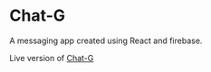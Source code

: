# Chat-G 

A messaging app created using React and firebase.

Live version of [Chat-G](https://chat-g.vercel.app/login)
